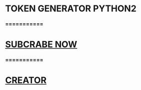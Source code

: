 # TOKEN GENERATOR PYTHON2
### ===========
# [SUBCRABE NOW](https://www.youtube.com/channel/UCycBrqSWEHdk-slnhUmGWiQ)
### ===========
# [CREATOR](http://line.me/ti/p/~adiputra.95)
